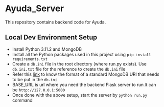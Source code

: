 # Ayuda_Server

This repository contains backend code for Ayuda.

## Local Dev Environment Setup

- Install Python 3.11.2 and MongoDB
- Install all the Python packages used in this project using `pip install requirements.txt`
- Create a `db.ini` file in the root directory (where run.py exists). Use `db.ini.txt` file for the reference to create the `db.ini` file
- Refer this [link](https://www.prisma.io/dataguide/mongodb/connection-uris#:~:text=A%20quick%20description%20of%20each,username%20%3A%20An%20optional%20username.) to know the format of a standard MongoDB URI that needs to be put in the `db.ini`
- BASE_URL is url where you need the backend Flask server to run.It can be `http://127.0.0.1:5000`
- Once done with the above setup, start the server by `python run.py` command
